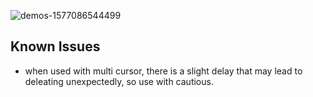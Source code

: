 ![demos-1577086544499](https://user-images.githubusercontent.com/7388088/71343209-c7132000-2567-11ea-8824-a15df3176da5.gif)

## Known Issues

- when used with multi cursor, there is a slight delay that may lead to deleating unexpectedly, so use with cautious.
